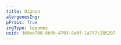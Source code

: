```yaml
---
title: Oignon
alergenesIng:
pFrais: True
ingType: legumes
uuid: 369ee700-8b0b-4703-8a0f-1a757c285207
---
```

